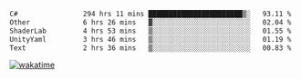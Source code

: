 <!--START_SECTION:waka-->

```txt
C#                294 hrs 11 mins ███████████████████████▒░   93.11 %
Other             6 hrs 26 mins   ▓░░░░░░░░░░░░░░░░░░░░░░░░   02.04 %
ShaderLab         4 hrs 53 mins   ▒░░░░░░░░░░░░░░░░░░░░░░░░   01.55 %
UnityYaml         3 hrs 46 mins   ▒░░░░░░░░░░░░░░░░░░░░░░░░   01.19 %
Text              2 hrs 36 mins   ▒░░░░░░░░░░░░░░░░░░░░░░░░   00.83 %
```

<!--END_SECTION:waka-->
[![wakatime](https://wakatime.com/badge/user/6c2f442e-41b4-42e3-bc06-d5d8203ad1da.svg)](https://wakatime.com/@6c2f442e-41b4-42e3-bc06-d5d8203ad1da)
